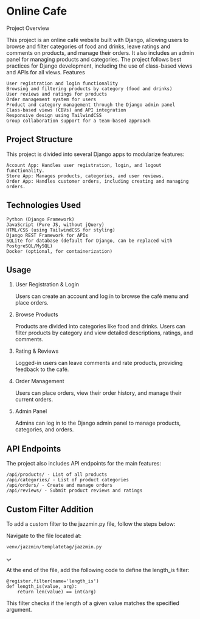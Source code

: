 # Online Cafe
Project Overview

This project is an online café website built with Django, allowing users to browse and filter categories of food and drinks, leave ratings and comments on products, and manage their orders. It also includes an admin panel for managing products and categories. The project follows best practices for Django development, including the use of class-based views and APIs for all views.
Features

    User registration and login functionality
    Browsing and filtering products by category (food and drinks)
    User reviews and ratings for products
    Order management system for users
    Product and category management through the Django admin panel
    Class-based views (CBVs) and API integration
    Responsive design using TailwindCSS
    Group collaboration support for a team-based approach

## Project Structure

This project is divided into several Django apps to modularize features:

    Account App: Handles user registration, login, and logout functionality.
    Store App: Manages products, categories, and user reviews.
    Order App: Handles customer orders, including creating and managing orders.

## Technologies Used

    Python (Django Framework)
    JavaScript (Pure JS, without jQuery)
    HTML/CSS (using TailwindCSS for styling)
    Django REST Framework for APIs
    SQLite for database (default for Django, can be replaced with PostgreSQL/MySQL)
    Docker (optional, for containerization)
    
## Usage

1. User Registration & Login

    Users can create an account and log in to browse the café menu and place orders.

2. Browse Products

    Products are divided into categories like food and drinks. Users can filter products by category and view detailed descriptions, ratings, and comments.

3. Rating & Reviews

    Logged-in users can leave comments and rate products, providing feedback to the café.

4. Order Management

    Users can place orders, view their order history, and manage their current orders.

5. Admin Panel

    Admins can log in to the Django admin panel to manage products, categories, and orders.

## API Endpoints

The project also includes API endpoints for the main features:

    /api/products/ - List of all products
    /api/categories/ - List of product categories
    /api/orders/ - Create and manage orders
    /api/reviews/ - Submit product reviews and ratings

## Custom Filter Addition
To add a custom filter to the jazzmin.py file, follow the steps below:

Navigate to the file located at:

    venv/jazzmin/templatetag/jazzmin.py
پ

At the end of the file, add the following code to define the length_is filter:

    @register.filter(name='length_is')
    def length_is(value, arg):
        return len(value) == int(arg)
    
This filter checks if the length of a given value matches the specified argument.

